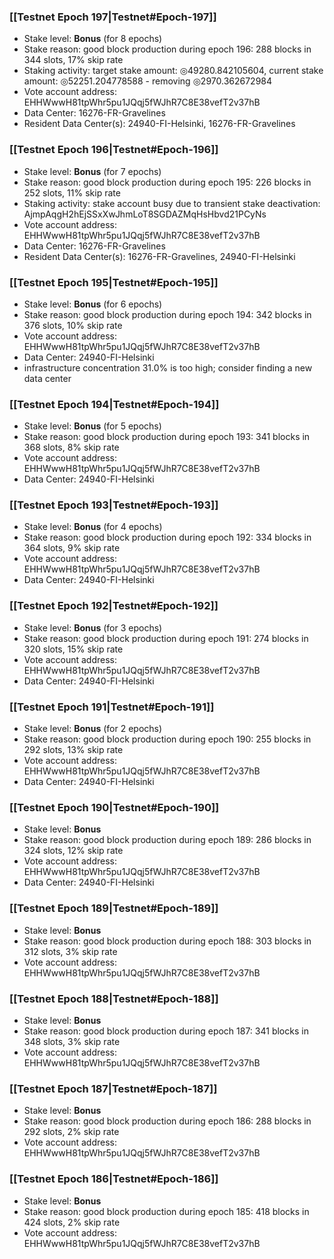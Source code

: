 ### [[Testnet Epoch 197|Testnet#Epoch-197]]
* Stake level: **Bonus** (for 8 epochs)
* Stake reason: good block production during epoch 196: 288 blocks in 344 slots, 17% skip rate
* Staking activity: target stake amount: ◎49280.842105604, current stake amount: ◎52251.204778588 - removing ◎2970.362672984
* Vote account address: EHHWwwH81tpWhr5pu1JQqj5fWJhR7C8E38vefT2v37hB
* Data Center: 16276-FR-Gravelines
* Resident Data Center(s): 24940-FI-Helsinki, 16276-FR-Gravelines
### [[Testnet Epoch 196|Testnet#Epoch-196]]
* Stake level: **Bonus** (for 7 epochs)
* Stake reason: good block production during epoch 195: 226 blocks in 252 slots, 11% skip rate
* Staking activity: stake account busy due to transient stake deactivation: AjmpAqgH2hEjSSxXwJhmLoT8SGDAZMqHsHbvd21PCyNs
* Vote account address: EHHWwwH81tpWhr5pu1JQqj5fWJhR7C8E38vefT2v37hB
* Data Center: 16276-FR-Gravelines
* Resident Data Center(s): 16276-FR-Gravelines, 24940-FI-Helsinki
### [[Testnet Epoch 195|Testnet#Epoch-195]]
* Stake level: **Bonus** (for 6 epochs)
* Stake reason: good block production during epoch 194: 342 blocks in 376 slots, 10% skip rate
* Vote account address: EHHWwwH81tpWhr5pu1JQqj5fWJhR7C8E38vefT2v37hB
* Data Center: 24940-FI-Helsinki
* infrastructure concentration 31.0% is too high; consider finding a new data center
### [[Testnet Epoch 194|Testnet#Epoch-194]]
* Stake level: **Bonus** (for 5 epochs)
* Stake reason: good block production during epoch 193: 341 blocks in 368 slots, 8% skip rate
* Vote account address: EHHWwwH81tpWhr5pu1JQqj5fWJhR7C8E38vefT2v37hB
* Data Center: 24940-FI-Helsinki
### [[Testnet Epoch 193|Testnet#Epoch-193]]
* Stake level: **Bonus** (for 4 epochs)
* Stake reason: good block production during epoch 192: 334 blocks in 364 slots, 9% skip rate
* Vote account address: EHHWwwH81tpWhr5pu1JQqj5fWJhR7C8E38vefT2v37hB
* Data Center: 24940-FI-Helsinki
### [[Testnet Epoch 192|Testnet#Epoch-192]]
* Stake level: **Bonus** (for 3 epochs)
* Stake reason: good block production during epoch 191: 274 blocks in 320 slots, 15% skip rate
* Vote account address: EHHWwwH81tpWhr5pu1JQqj5fWJhR7C8E38vefT2v37hB
* Data Center: 24940-FI-Helsinki
### [[Testnet Epoch 191|Testnet#Epoch-191]]
* Stake level: **Bonus** (for 2 epochs)
* Stake reason: good block production during epoch 190: 255 blocks in 292 slots, 13% skip rate
* Vote account address: EHHWwwH81tpWhr5pu1JQqj5fWJhR7C8E38vefT2v37hB
* Data Center: 24940-FI-Helsinki
### [[Testnet Epoch 190|Testnet#Epoch-190]]
* Stake level: **Bonus**
* Stake reason: good block production during epoch 189: 286 blocks in 324 slots, 12% skip rate
* Vote account address: EHHWwwH81tpWhr5pu1JQqj5fWJhR7C8E38vefT2v37hB
* Data Center: 24940-FI-Helsinki
### [[Testnet Epoch 189|Testnet#Epoch-189]]
* Stake level: **Bonus**
* Stake reason: good block production during epoch 188: 303 blocks in 312 slots, 3% skip rate
* Vote account address: EHHWwwH81tpWhr5pu1JQqj5fWJhR7C8E38vefT2v37hB
### [[Testnet Epoch 188|Testnet#Epoch-188]]
* Stake level: **Bonus**
* Stake reason: good block production during epoch 187: 341 blocks in 348 slots, 3% skip rate
* Vote account address: EHHWwwH81tpWhr5pu1JQqj5fWJhR7C8E38vefT2v37hB
### [[Testnet Epoch 187|Testnet#Epoch-187]]
* Stake level: **Bonus**
* Stake reason: good block production during epoch 186: 288 blocks in 292 slots, 2% skip rate
* Vote account address: EHHWwwH81tpWhr5pu1JQqj5fWJhR7C8E38vefT2v37hB
### [[Testnet Epoch 186|Testnet#Epoch-186]]
* Stake level: **Bonus**
* Stake reason: good block production during epoch 185: 418 blocks in 424 slots, 2% skip rate
* Vote account address: EHHWwwH81tpWhr5pu1JQqj5fWJhR7C8E38vefT2v37hB